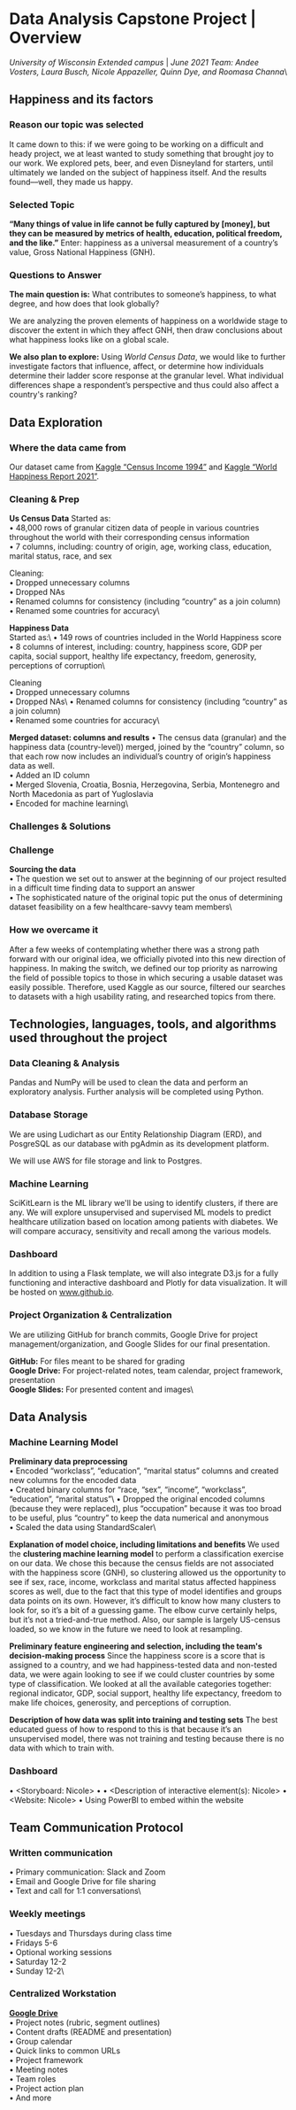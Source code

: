 # Data Analysis Capstone Project | Overview
*University of Wisconsin Extended campus* | *June 2021*
*Team: Andee Vosters, Laura Busch, Nicole Appazeller, Quinn Dye, and Roomasa Channa*\

## Happiness and its factors
### Reason our topic was selected
It came down to this: if we were going to be working on a difficult and heady project, we at least wanted to study something that brought joy to our work. We explored pets, beer, and even Disneyland for starters, until ultimately we landed on the subject of happiness itself. And the results found––well, they made us happy.

### Selected Topic 
**“Many things of value in life cannot be fully captured by [money], but they can be measured by metrics of health, education, political freedom, and the like.”** Enter: happiness as a universal measurement of a country’s value, Gross National Happiness (GNH). 
 
### Questions to Answer
**The main question is:**
What contributes to someone’s happiness, to what degree, and how does that look globally?

We are analyzing the proven elements of happiness on a worldwide stage to discover the extent in which they affect GNH, then draw conclusions about what happiness looks like on a global scale.

**We also plan to explore:**
Using *World Census Data*, we would like to further investigate factors that influence, affect, or determine how individuals determine their ladder score response at the granular level. What individual differences shape a respondent’s perspective and thus could also affect a country's ranking? 

## Data Exploration
### Where the data came from
Our dataset came from [Kaggle “Census Income 1994”](https://www.kaggle.com/vivamoto/us-adult-income-update) and [Kaggle “World Happiness Report 2021”](https://www.kaggle.com/ajaypalsinghlo/world-happiness-report-2021?select=world-happiness-report-2021.csv).

### Cleaning & Prep
**Us Census Data**
Started as:\
  • 48,000 rows of granular citizen data of people in various countries throughout the world with their corresponding census information\
  • 7 columns, including: country of origin, age, working class, education, marital status, race, and sex

Cleaning:\
  • Dropped unnecessary columns\
  • Dropped NAs\
  • Renamed columns for consistency (including “country” as a join column)\
  • Renamed some countries for accuracy\
  
**Happiness Data**\
Started as:\ 
  • 149 rows of countries included in the World Happiness score\
  • 8 columns of interest, including: country, happiness score, GDP per capita, social support, healthy life expectancy, freedom, generosity, perceptions of corruption\
  
Cleaning\
  • Dropped unnecessary columns\
  • Dropped NAs\ 
  • Renamed columns for consistency (including “country” as a join column)\
  • Renamed some countries for accuracy\ 

**Merged dataset: columns and results** 
  • The census data (granular) and the happiness data (country-level)) merged, joined by the “country” column, so that each row now includes an individual’s country of origin’s happiness data as well.\
  • Added an ID column\
  • Merged Slovenia, Croatia, Bosnia, Herzegovina, Serbia, Montenegro and North Macedonia as part of Yugloslavia\
  • Encoded for machine learning\
 
### Challenges & Solutions
### Challenge
**Sourcing the data**\
  • The question we set out to answer at the beginning of our project resulted in a difficult time  finding data to support an answer\
  • The sophisticated nature of the original topic put the onus of determining dataset feasibility on a few healthcare-savvy team members\
 
### How we overcame it
After a few weeks of contemplating whether there was a strong path forward with our original idea, we officially pivoted into this new direction of happiness. In making the switch, we defined our top priority as narrowing the field of possible topics to those in which securing a usable dataset was easily possible. Therefore, used Kaggle as our source, filtered our searches to datasets with a high usability rating, and researched topics from there.
 
## Technologies, languages, tools, and algorithms used throughout the project
### Data Cleaning & Analysis
Pandas and NumPy will be used to clean the data and perform an exploratory analysis. Further analysis will be completed using Python. 
 
### Database Storage 
We are using Ludichart as our Entity Relationship Diagram (ERD), and PosgreSQL as our database with pgAdmin as its development platform.
 
We will use AWS for file storage and link to Postgres.
 
### Machine Learning 
SciKitLearn is the ML library we'll be using to identify clusters, if there are any. We will explore unsupervised and supervised ML models to predict healthcare utilization based on location among patients with diabetes.
We will compare accuracy, sensitivity and recall among the various models.
 
### Dashboard 
In addition to using a Flask template, we will also integrate D3.js for a fully functioning and interactive dashboard and Plotly for data visualization. It will be hosted on www.github.io.
 
### Project Organization & Centralization 
We are utilizing GitHub for branch commits, Google Drive for project management/organization, and Google Slides for our final presentation.
 
**GitHub:** For files meant to be shared for grading\
**Google Drive:** For project-related notes, team calendar, project framework, presentation\
**Google Slides:** For presented content and images\
 
## Data Analysis
### Machine Learning Model 
**Preliminary data preprocessing**\
  • Encoded “workclass”, “education”, “marital status” columns and created new columns for the encoded data\
  • Created binary columns for “race, “sex”, “income”, “workclass”, “education”, “marital status”\ 
  • Dropped the original encoded columns (because they were replaced), plus “occupation” because it was too broad to be useful, plus “country” to keep the data numerical and anonymous\
  • Scaled the data using StandardScaler\

**Explanation of model choice, including limitations and benefits**
We used the **clustering machine learning model** to perform a classification exercise on our data. We chose this because the census fields are not associated with the happiness score (GNH), so clustering allowed us the opportunity to see if sex, race, income, workclass and marital status affected happiness scores as well, due to the fact that this type of model identifies and groups data points on its own. However, it’s difficult to know how many clusters to look for, so it’s a bit of a guessing game. The elbow curve certainly helps, but it’s not a tried-and-true method. Also, our sample is largely US-census loaded, so we know in the future we need to look at resampling. 

**Preliminary feature engineering and selection, including the team's decision-making process**
Since the happiness score is a score that is assigned to a country, and we had happiness-tested data and non-tested data, we were again looking to see if we could cluster countries by some type of classification. We looked at all the available categories together: regional indicator, GDP, social support, healthy life expectancy, freedom to make life choices, generosity, and perceptions of corruption.

**Description of how data was split into training and testing sets**
The best educated guess of how to respond to this is that because it’s an unsupervised model, there was not training and testing because there is no data with which to train with.

### Dashboard
  • <Storyboard: Nicole>
  • <Description of the tools that will be used to create final dashboard: Nicole>
  • <Description of interactive element(s): Nicole>
    •	<Website: Nicole>
    • Using PowerBI to embed within the website

## Team Communication Protocol

### Written communication
  • Primary communication: Slack and Zoom\
  •	Email and Google Drive for file sharing\
  •	Text and call for 1:1 conversations\ 

### Weekly meetings
  •	Tuesdays and Thursdays during class time\
  •	Fridays 5-6\
  •	Optional working sessions\
  •	Saturday 12-2\
  •	Sunday 12-2\

### Centralized Workstation 
**[Google Drive](https://drive.google.com/drive/folders/1ci2g5awmi_oDDOzcnVMddi_WlXHKb_QK?usp=sharing)**\
  •	Project notes (rubric, segment outlines)\
  •	Content drafts (README and presentation)\
  •	Group calendar\
  •	Quick links to common URLs\
  •	Project framework\
  •	Meeting notes\
  •	Team roles\
  •	Project action plan\
  •	And more
